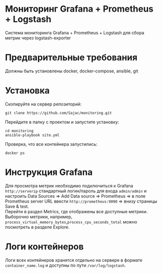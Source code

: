 # Мониторинг Grafana + Prometheus + Logstash
Система мониторинга Grafana + Prometheus + Logstash для сбора метрик через logstash-exporter

# Предварительные требования 
Должны быть установлены docker, docker-compose, ansible, git<br>

# Установка 
Скопируйте на сервер репозиторий: 
```
git clone https://github.com/Sajac/monitoring.git
```
Перейдите в папку с проектом и запустите установку:
```
cd monitoring
ansible-playbook site.yml
```
Проверка, что все контейнера запустились:
```
docker ps 
```
# Инструкция Grafana
Для просмотра метрик необходимо подключиться к Grafana `http://serverip` стандартный логин/пароль для входа `admin/admin` и настроить Data Sources => Add Data source => Prometheus => в поле Prometheus server URL ввести `http://prometheus:9090` => внизу страницы Save & test.<br>
Перейти в раздел Metrics, где отображены все доступные метрики.<br>
Выборочно метрики, например, `process_virtual_memory_bytes`,`process_cpu_seconds_total` можно посмотреть в разделе Explore.

# Логи контейнеров 
Логи всех контейнеров хранятся отдельно на сервере в формате `container_name.log` и доступны по пути `/var/log/logstash`.